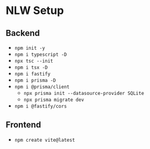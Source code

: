 # NLW Setup


## Backend 
* `npm init -y`
* `npm i typescript -D`
* `npx tsc --init`
* `npm i tsx -D`
* `npm i fastify`
* `npm i prisma -D`
* `npm i @prisma/client`
  * `npx prisma init --datasource-provider SQLite`
  * `npx prisma migrate dev`
* `npm i @fastify/cors`

## Frontend
* `npm create vite@latest`